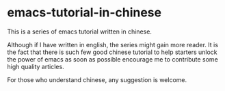 # emacs-tutorial-in-chinese

This is a series of emacs tutorial written in chinese. 

Although if I have written in english, the series might gain more reader. 
It is the fact that there is such 
few good chinese tutorial to help starters unlock the power of emacs as soon as possible 
encourage me to contribute some high quality articles.

For those who understand chinese, any suggestion is welcome.
